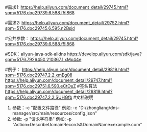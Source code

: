 #需求1:
    https://help.aliyun.com/document_detail/29745.html?spm=5176.doc29739.6.588.f5I868

#需求2:
    https://help.aliyun.com/document_detail/29752.html?spm=5176.doc29745.6.595.n2Bsjd

#公共参数：
    https://help.aliyun.com/document_detail/29745.html?spm=5176.doc29739.6.588.f5I868

#SDK：aliyun-java-sdk-alidns
    https://develop.aliyun.com/sdk/java?spm=5176.7926450.210367.1.xMo44e

#例子：
    https://help.aliyun.com/document_detail/29819.html?spm=5176.doc29747.2.2.xmEg08
    https://help.aliyun.com/document_detail/29747.html?spm=5176.doc29751.6.590.eCtOuZ
#签名算法
    https://help.aliyun.com/document_detail/29819.html?spm=5176.doc29747.2.2.SUHGfb
#文档说明
1. 参数：-c "配置文件路径"
    例如: -c "D:/zhongliang/dns-manager/src/main/resources/config.json"
2. 参数: -p "请求字符串"
    例如: -p "Action=DescribeDomainRecords&DomainName=example.com"